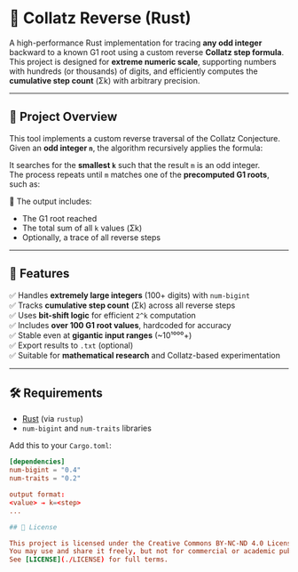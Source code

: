 # 🔁 Collatz Reverse (Rust)

A high-performance Rust implementation for tracing **any odd integer** backward to a known G1 root using a custom reverse **Collatz step formula**. This project is designed for **extreme numeric scale**, supporting numbers with hundreds (or thousands) of digits, and efficiently computes the **cumulative step count** (Σk) with arbitrary precision.

---

## 📘 Project Overview

This tool implements a custom reverse traversal of the Collatz Conjecture.  
Given an **odd integer `n`**, the algorithm recursively applies the formula:


It searches for the **smallest `k`** such that the result `m` is an odd integer.  
The process repeats until `m` matches one of the **precomputed G1 roots**, such as:


🔢 The output includes:
- The G1 root reached
- The total sum of all `k` values (Σk)
- Optionally, a trace of all reverse steps

---

## 🚀 Features

✅ Handles **extremely large integers** (100+ digits) with `num-bigint`  
✅ Tracks **cumulative step count** (Σk) across all reverse steps  
✅ Uses **bit-shift logic** for efficient `2^k` computation  
✅ Includes **over 100 G1 root values**, hardcoded for accuracy  
✅ Stable even at **gigantic input ranges** (~10¹⁰⁰⁰+)  
✅ Export results to `.txt` (optional)  
✅ Suitable for **mathematical research** and Collatz-based experimentation

---

## 🛠️ Requirements

- [Rust](https://www.rust-lang.org/tools/install) (via `rustup`)
- `num-bigint` and `num-traits` libraries

Add this to your `Cargo.toml`:

```toml
[dependencies]
num-bigint = "0.4"
num-traits = "0.2"

output format:
<value> → k=<step>
...

## 📄 License

This project is licensed under the Creative Commons BY-NC-ND 4.0 License.  
You may use and share it freely, but not for commercial or academic publishing purposes.  
See [LICENSE](./LICENSE) for full terms.
